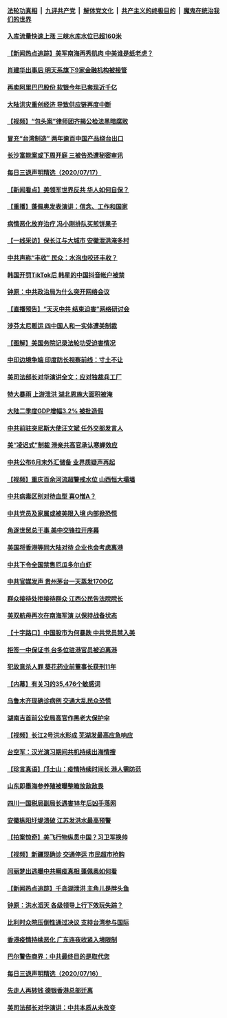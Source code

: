 ####  [法轮功真相](../../../../basic/blob/master/README.md?t=07181702) &nbsp;|&nbsp; [九评共产党](../../../../9ping.md/blob/master/README.md?t=07181702) &nbsp;|&nbsp; [解体党文化](../../../../jtdwh.md/blob/master/README.md?t=07181702)  &nbsp;|&nbsp; [共产主义的终极目的](../../../../gczydzjmd.md/blob/master/README.md?t=07181702) &nbsp;|&nbsp; [魔鬼在统治我们的世界](../../../../mgztzwmdsj.md/blob/master/README.md?t=07181702) 

#### [入库流量快速上涨 三峡水库水位已超160米](../pages/nsc413/n12265310.md?t=07181702) 

#### [【新闻热点追踪】美军南海再秀肌肉 中美谁是纸老虎？](../pages/nsc413/n12265200.md?t=07181702) 

#### [肖建华出事后 明天系旗下9家金融机构被接管](../pages/nsc413/n12265120.md?t=07181702) 


#### [再卖阿里巴巴股份 软银今年已套现近千亿](../pages/nsc413/n12264946.md?t=07181702) 

#### [大陆洪灾重创经济 导致供应链再度中断](../pages/nsc413/n12264878.md?t=07181702) 

#### [【视频】“包头案”律师团齐揭公检法黑暗腐败](../pages/nsc413/n12264802.md?t=07181702) 

#### [冒充“台湾制造” 两年逾百中国产品绕台出口](../pages/nsc413/n12264601.md?t=07181702) 

#### [长沙富能案或下周开庭 三被告恐遭秘密审讯](../pages/nsc413/n12264793.md?t=07181702) 

#### [每日三退声明精选（2020/07/17）](../pages/nsc413/n12264868.md?t=07181702) 

#### [【新闻看点】美领军世界反共 华人如何自保？](../pages/nsc413/n12264447.md?t=07181702) 

#### [【重播】蓬佩奥发表演讲：信念、工作和国家](../pages/nsc413/n12263302.md?t=07181702) 

#### [病情恶化放弃治疗 冯小刚排队买煎饼果子](../pages/nsc413/n12264458.md?t=07181702) 

#### [【一线采访】保长江与大城市 安徽泄洪淹多村](../pages/nsc413/n12264148.md?t=07181702) 

#### [中共声称“丰收” 民众：水泡虫咬还丰收？](../pages/nsc413/n12264364.md?t=07181702) 

#### [韩国开罚TikTok后 韩星的中国抖音帐户被禁](../pages/nsc413/n12264206.md?t=07181702) 

#### [钟原：中共政治局为什么突开网络会议](../pages/nsc413/n12264617.md?t=07181702) 

#### [【直播预告】“天灭中共 结束迫害”网络研讨会](../pages/nsc413/n12264531.md?t=07181702) 

#### [涉芬太尼贩运 四中国人和一实体遭美制裁](../pages/nsc413/n12264427.md?t=07181702) 

#### [【图解】美国务院记录法轮功受迫害情况](../pages/nsc413/n12264329.md?t=07181702) 

#### [中印边境争端 印度防长视察前线：寸土不让](../pages/nsc413/n12264111.md?t=07181702) 

#### [美司法部长对华演讲全文：应对独裁兵工厂](../pages/nsc413/n12263972.md?t=07181702) 

#### [特大暴雨 上游泄洪 湖北恩施大面积被淹](../pages/nsc413/n12264161.md?t=07181702) 

#### [大陆二季度GDP增幅3.2% 被批造假](../pages/nsc413/n12262716.md?t=07181702) 

#### [中共前驻突尼斯大使汪文斌 任外交部发言人](../pages/nsc413/n12264127.md?t=07181702) 

#### [美“凌迟式”制裁 港亲共高官承认寒蝉效应](../pages/nsc413/n12264061.md?t=07181702) 

#### [中共公布6月末外汇储备 业界质疑声再起](../pages/nsc413/n12263854.md?t=07181702) 

#### [【视频】重庆百余河流超警戒水位 山西恒大塌墙](../pages/nsc413/n12263277.md?t=07181702) 

#### [中共病毒区别对待血型 喜O憎A？](../pages/nsc413/n12263799.md?t=07181702) 

#### [中共党员及家属或被美限入境 内部掀恐慌](../pages/nsc413/n12263801.md?t=07181702) 

#### [角逐世贸总干事 美中交锋拉开序幕](../pages/nsc413/n12263815.md?t=07181702) 

#### [美国将香港等同大陆对待 企业也会考虑离港](../pages/nsc413/n12263841.md?t=07181702) 

#### [中共下令全国禁售厄瓜多尔白虾](../pages/nsc413/n12261836.md?t=07181702) 

#### [中共官媒发声 贵州茅台一天蒸发1700亿](../pages/nsc413/n12262287.md?t=07181702) 

#### [群众接待处拒接待群众 江西公民吿法院院长](../pages/nsc413/n12263671.md?t=07181702) 

#### [美双航母再次在南海军演 以保持战备状态](../pages/nsc413/n12263383.md?t=07181702) 

#### [【十字路口】中国股市为何暴跌 中共党员禁入美](../pages/nsc413/n12262221.md?t=07181702) 

#### [拒签一中保证书 台多位驻港官员被迫离港](../pages/nsc413/n12263178.md?t=07181702) 


#### [犯故意杀人罪 葵花药业前董事长获刑11年](../pages/nsc413/n12263007.md?t=07181702) 

#### [【内幕】有关习的35,476个敏感词](../pages/nsc413/n12236053.md?t=07181702) 

#### [乌鲁木齐现确诊病例 交通大乱民众恐慌](../pages/nsc413/n12263101.md?t=07181702) 

#### [湖南吉首前公安局高官作黑老大保护伞](../pages/nsc413/n12262884.md?t=07181702) 

#### [【视频】长江2号洪水形成 芜湖发最高应急响应](../pages/nsc413/n12262773.md?t=07181702) 

#### [台空军：汉光演习期间共机持续出海情搜](../pages/nsc413/n12262717.md?t=07181702) 

#### [【珍言真语】邝士山：疫情持续时间长 港人需防范](../pages/nsc413/n12261221.md?t=07181702) 

#### [山东即墨海参养殖被曝整箱放敌敌畏](../pages/nsc413/n12262746.md?t=07181702) 

#### [四川一国税局副局长遇害18年后凶手落网](../pages/nsc413/n12262548.md?t=07181702) 

#### [安徽枞阳圩堤溃破 江苏发洪水最高预警](../pages/nsc413/n12262645.md?t=07181702) 

#### [【拍案惊奇】美飞行物纵贯中国？习卫军换帅](../pages/nsc413/n12262420.md?t=07181702) 

#### [【视频】新疆现确诊 交通停运 市民超市抢购](../pages/nsc413/n12262466.md?t=07181702) 

#### [闫丽梦出逃曝中共瞒疫真相 蓬佩奥如何看](../pages/nsc413/n12262248.md?t=07181702) 

#### [【新闻热点追踪】千岛湖泄洪 主角儿是胖头鱼](../pages/nsc413/n12262554.md?t=07181702) 

#### [钟原：洪水滔天 各级领导上行下效玩失踪？](../pages/nsc413/n12261940.md?t=07181702) 

#### [比利时众院压倒性通过决议 支持台湾参与国际](../pages/nsc413/n12262389.md?t=07181702) 

#### [香港疫情持续恶化 广东连夜收紧入境限制](../pages/nsc413/n12262303.md?t=07181702) 

#### [巴尔警告商界：中共最终目的是取代您](../pages/nsc413/n12262126.md?t=07181702) 

#### [每日三退声明精选（2020/07/16）](../pages/nsc413/n12262324.md?t=07181702) 

#### [先走人再转钱 德银香港总部迁离](../pages/nsc413/n12262105.md?t=07181702) 

#### [美司法部长对华演讲：中共本质从未改变](../pages/nsc413/n12261835.md?t=07181702) 

